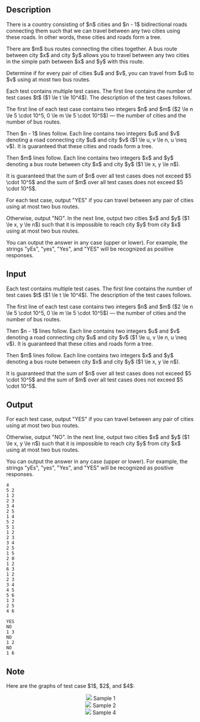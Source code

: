 ## Description

<div><p>There is a country consisting of $n$ cities and $n - 1$ bidirectional roads connecting them such that we can travel between any two cities using these roads. In other words, these cities and roads form a tree.</p><p>There are $m$ bus routes connecting the cities together. A bus route between city $x$ and city $y$ allows you to travel between any two cities in the simple path between $x$ and $y$ with this route.</p><p>Determine if for every pair of cities $u$ and $v$, you can travel from $u$ to $v$ using at most two bus routes.</p></div><div class="input-specification"><p>Each test contains multiple test cases. The first line contains the number of test cases $t$ ($1 \le t \le 10^4$). The description of the test cases follows.</p><p>The first line of each test case contains two integers $n$ and $m$ ($2 \le n \le 5 \cdot 10^5, 0 \le m \le 5 \cdot 10^5$)&nbsp;— the number of cities and the number of bus routes.</p><p>Then $n - 1$ lines follow. Each line contains two integers $u$ and $v$ denoting a road connecting city $u$ and city $v$ ($1 \le u, v \le n, u \neq v$). It is guaranteed that these cities and roads form a tree.</p><p>Then $m$ lines follow. Each line contains two integers $x$ and $y$ denoting a bus route between city $x$ and city $y$ ($1 \le x, y \le n$).</p><p>It is guaranteed that the sum of $n$ over all test cases does not exceed $5 \cdot 10^5$ and the sum of $m$ over all test cases does not exceed $5 \cdot 10^5$.</p></div><div class="output-specification"><p>For each test case, output "<span class="tex-font-style-tt">YES</span>" if you can travel between any pair of cities using at most two bus routes.</p><p>Otherwise, output "<span class="tex-font-style-tt">NO</span>". In the next line, output two cities $x$ and $y$ ($1 \le x, y \le n$) such that it is impossible to reach city $y$ from city $x$ using at most two bus routes.</p><p>You can output the answer in any case (upper or lower). For example, the strings "<span class="tex-font-style-tt">yEs</span>", "<span class="tex-font-style-tt">yes</span>", "<span class="tex-font-style-tt">Yes</span>", and "<span class="tex-font-style-tt">YES</span>" will be recognized as positive responses.</p></div>

## Input

<p>Each test contains multiple test cases. The first line contains the number of test cases $t$ ($1 \le t \le 10^4$). The description of the test cases follows.</p><p>The first line of each test case contains two integers $n$ and $m$ ($2 \le n \le 5 \cdot 10^5, 0 \le m \le 5 \cdot 10^5$)&nbsp;— the number of cities and the number of bus routes.</p><p>Then $n - 1$ lines follow. Each line contains two integers $u$ and $v$ denoting a road connecting city $u$ and city $v$ ($1 \le u, v \le n, u \neq v$). It is guaranteed that these cities and roads form a tree.</p><p>Then $m$ lines follow. Each line contains two integers $x$ and $y$ denoting a bus route between city $x$ and city $y$ ($1 \le x, y \le n$).</p><p>It is guaranteed that the sum of $n$ over all test cases does not exceed $5 \cdot 10^5$ and the sum of $m$ over all test cases does not exceed $5 \cdot 10^5$.</p>

## Output

<p>For each test case, output "<span class="tex-font-style-tt">YES</span>" if you can travel between any pair of cities using at most two bus routes.</p><p>Otherwise, output "<span class="tex-font-style-tt">NO</span>". In the next line, output two cities $x$ and $y$ ($1 \le x, y \le n$) such that it is impossible to reach city $y$ from city $x$ using at most two bus routes.</p><p>You can output the answer in any case (upper or lower). For example, the strings "<span class="tex-font-style-tt">yEs</span>", "<span class="tex-font-style-tt">yes</span>", "<span class="tex-font-style-tt">Yes</span>", and "<span class="tex-font-style-tt">YES</span>" will be recognized as positive responses.</p>





```input1|2,3,4,5,6,7,8,15,16
4
5 2
1 2
2 3
3 4
2 5
1 4
5 2
5 1
1 2
2 3
3 4
2 5
1 5
2 0
1 2
6 3
1 2
2 3
3 4
4 5
5 6
1 3
2 5
4 6
```




```output1
YES
NO
1 3
NO
1 2
NO
1 6
```



## Note

<p>Here are the graphs of test case $1$, $2$, and $4$:</p><center> <img class="tex-graphics" src="file://SM2ZIS0M.png" style="max-width: 100.0%;max-height: 100.0%;"> Sample 1 </center><center> <img class="tex-graphics" src="file://MmTcOoBn.png" style="max-width: 100.0%;max-height: 100.0%;"> Sample 2 </center><center> <img class="tex-graphics" src="file://AM2Tzj0T.png" style="max-width: 100.0%;max-height: 100.0%;"> Sample 4 </center>
